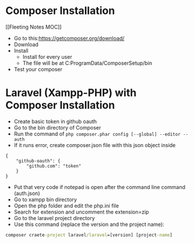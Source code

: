 # Composer Installation
[[Fleeting Notes MOC]]
- Go to this:https://getcomposer.org/download/
- Download
- Install
	- Install for every user
	- The file will be at C:ProgramData/ComposerSetup/bin
- Test your composer
# Laravel (Xampp-PHP) with Composer Installation
- Create basic token in github oauth
- Go to the bin directory of Composer
- Run the command of ```php composer.phar config [--global] --editor --auth```
- If it runs error, create composer.json file with this json object inside
```
{
    "github-oauth": {
        "github.com": "token"
    }
}
```
- Put that very code if notepad is open after the command line command (auth.json)
- Go to xampp bin directory
- Open the php folder and edit the php.ini file
- Search for extension and uncomment the extension=zip
- Go to the laravel project directory
- Use this command (replace the version and the project name):
```cmd
composer craete-project laravel/laravel=[version] [project-name]
```
